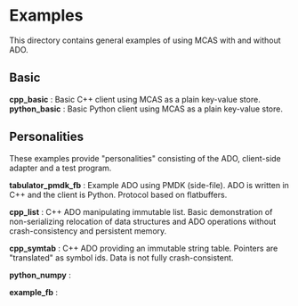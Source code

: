 # Examples

This directory contains general examples of using MCAS with and without ADO.

## Basic

**cpp_basic** : Basic C++ client using MCAS as a plain key-value store.
**python_basic** : Basic Python client using MCAS as a plain key-value store.

## Personalities

These examples provide "personalities" consisting of the ADO, client-side adapter and a test program.

**tabulator_pmdk_fb** : Example ADO using PMDK (side-file). ADO is
written in C++ and the client is Python. Protocol based on
flatbuffers.

**cpp_list** : C++ ADO manipulating immutable list. Basic
demonstration of non-serializing relocation of data structures and ADO
operations without crash-consistency and persistent memory.

**cpp_symtab** : C++ ADO providing an immutable string table.
Pointers are "translated" as symbol ids.  Data is not fully
crash-consistent.

**python_numpy** : 

**example_fb** :


